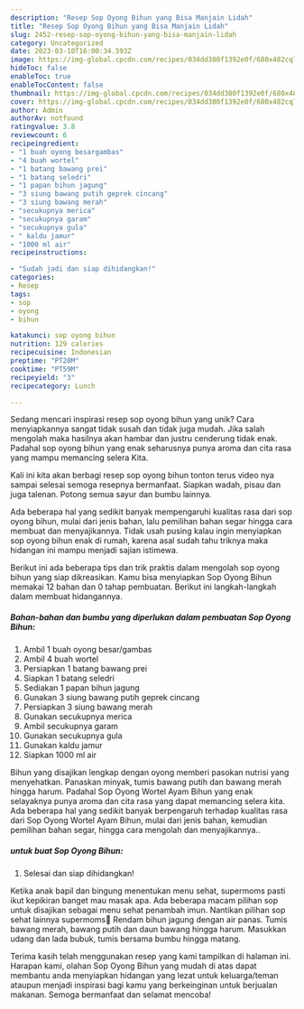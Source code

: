 ```yaml
---
description: "Resep Sop Oyong Bihun yang Bisa Manjain Lidah"
title: "Resep Sop Oyong Bihun yang Bisa Manjain Lidah"
slug: 2452-resep-sop-oyong-bihun-yang-bisa-manjain-lidah
category: Uncategorized
date: 2023-03-10T16:00:34.593Z
image: https://img-global.cpcdn.com/recipes/034dd380f1392e0f/680x482cq70/sop-oyong-bihun-foto-resep-utama.jpg
hideToc: false
enableToc: true
enableTocContent: false
thumbnail: https://img-global.cpcdn.com/recipes/034dd380f1392e0f/680x482cq70/sop-oyong-bihun-foto-resep-utama.jpg
cover: https://img-global.cpcdn.com/recipes/034dd380f1392e0f/680x482cq70/sop-oyong-bihun-foto-resep-utama.jpg
author: Admin
authorAv: notfound
ratingvalue: 3.8
reviewcount: 6
recipeingredient:
- "1 buah oyong besargambas"
- "4 buah wortel"
- "1 batang bawang prei"
- "1 batang seledri"
- "1 papan bihun jagung"
- "3 siung bawang putih geprek cincang"
- "3 siung bawang merah"
- "secukupnya merica"
- "secukupnya garam"
- "secukupnya gula"
- " kaldu jamur"
- "1000 ml air"
recipeinstructions:

- "Sudah jadi dan siap dihidangkan!"
categories:
- Resep
tags:
- sop
- oyong
- bihun

katakunci: sop oyong bihun 
nutrition: 129 calories
recipecuisine: Indonesian
preptime: "PT20M"
cooktime: "PT59M"
recipeyield: "3"
recipecategory: Lunch

---
```





Sedang mencari inspirasi resep sop oyong bihun yang unik? Cara menyiapkannya sangat tidak susah dan tidak juga mudah. Jika salah mengolah maka hasilnya akan hambar dan justru cenderung tidak enak. Padahal sop oyong bihun yang enak seharusnya punya aroma dan cita rasa yang mampu memancing selera Kita.





Kali ini kita akan berbagi resep sop oyong bihun tonton terus video nya sampai selesai semoga resepnya bermanfaat. Siapkan wadah, pisau dan juga talenan. Potong semua sayur dan bumbu lainnya.

Ada beberapa hal yang sedikit banyak mempengaruhi kualitas rasa dari sop oyong bihun, mulai dari jenis bahan, lalu pemilihan bahan segar hingga cara membuat dan menyajikannya. Tidak usah pusing kalau ingin menyiapkan sop oyong bihun enak di rumah, karena asal sudah tahu triknya maka hidangan ini mampu menjadi sajian istimewa.






Berikut ini ada beberapa tips dan trik praktis dalam mengolah sop oyong bihun yang siap dikreasikan. Kamu bisa menyiapkan Sop Oyong Bihun memakai 12 bahan dan 0 tahap pembuatan. Berikut ini langkah-langkah dalam membuat hidangannya.

<!--inarticleads1-->

##### Bahan-bahan dan bumbu yang diperlukan dalam pembuatan Sop Oyong Bihun:

1. Ambil 1 buah oyong besar/gambas
1. Ambil 4 buah wortel
1. Persiapkan 1 batang bawang prei
1. Siapkan 1 batang seledri
1. Sediakan 1 papan bihun jagung
1. Gunakan 3 siung bawang putih geprek cincang
1. Persiapkan 3 siung bawang merah
1. Gunakan secukupnya merica
1. Ambil secukupnya garam
1. Gunakan secukupnya gula
1. Gunakan  kaldu jamur
1. Siapkan 1000 ml air


Bihun yang disajikan lengkap dengan oyong memberi pasokan nutrisi yang menyehatkan. Panaskan minyak, tumis bawang putih dan bawang merah hingga harum. Padahal Sop Oyong Wortel Ayam Bihun yang enak selayaknya punya aroma dan cita rasa yang dapat memancing selera kita. Ada beberapa hal yang sedikit banyak berpengaruh terhadap kualitas rasa dari Sop Oyong Wortel Ayam Bihun, mulai dari jenis bahan, kemudian pemilihan bahan segar, hingga cara mengolah dan menyajikannya.. 

<!--inarticleads2-->

#####  untuk buat Sop Oyong Bihun:


1. Selesai dan siap dihidangkan!

Ketika anak bapil dan bingung menentukan menu sehat, supermoms pasti ikut kepikiran banget mau masak apa. Ada beberapa macam pilihan sop untuk disajikan sebagai menu sehat penambah imun. Nantikan pilihan sop sehat lainnya supermoms🥰 Rendam bihun jagung dengan air panas. Tumis bawang merah, bawang putih dan daun bawang hingga harum. Masukkan udang dan lada bubuk, tumis bersama bumbu hingga matang. 

Terima kasih telah menggunakan resep yang kami tampilkan di halaman ini. Harapan kami, olahan Sop Oyong Bihun yang mudah di atas dapat membantu anda menyiapkan hidangan yang lezat untuk keluarga/teman ataupun menjadi inspirasi bagi kamu yang berkeinginan untuk berjualan makanan. Semoga bermanfaat dan selamat mencoba!
